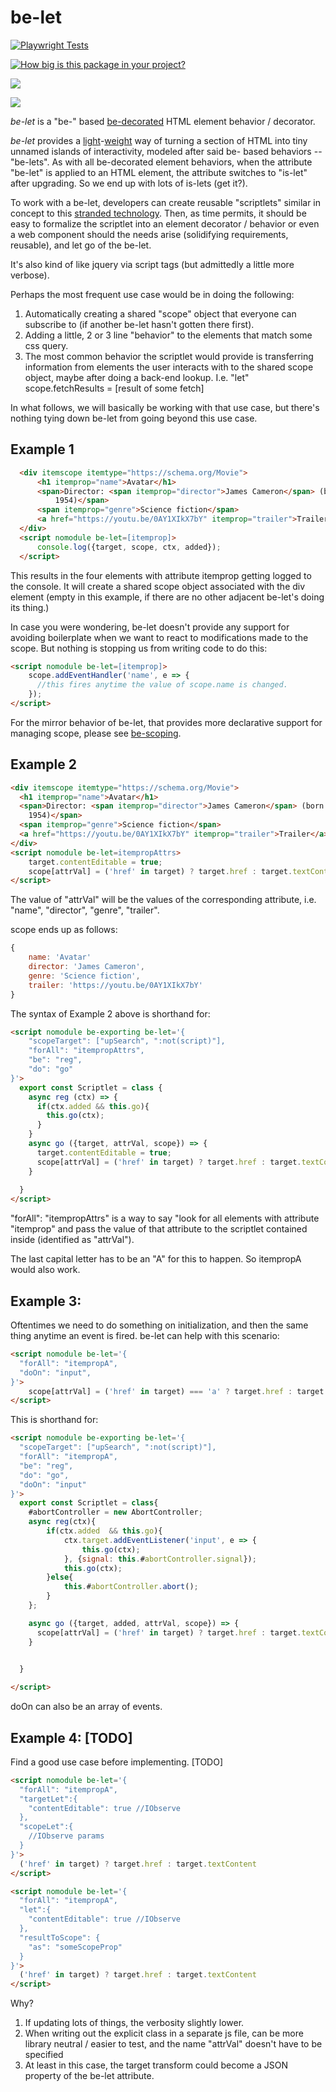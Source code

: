 # be-let 

[![Playwright Tests](https://github.com/bahrus/be-let/actions/workflows/CI.yml/badge.svg?branch=baseline)](https://github.com/bahrus/be-let/actions/workflows/CI.yml)

[![How big is this package in your project?](https://img.shields.io/bundlephobia/minzip/be-let?style=for-the-badge)](https://bundlephobia.com/result?p=be-let)

<img src="http://img.badgesize.io/https://cdn.jsdelivr.net/npm/be-let?compression=gzip">

<a href="https://nodei.co/npm/be-let/"><img src="https://nodei.co/npm/be-let.png"></a>

*be-let* is a "be-" based [be-decorated](https://github.com/bahrus/be-decorated) HTML element behavior / decorator.

*be-let* provides a [light](https://www.wordsense.eu/let/#Danish)-[weight](https://developer.mozilla.org/en-US/docs/Web/API/Worklet) way of turning a section of HTML into tiny unnamed islands of interactivity, modeled after said be- based behaviors -- "be-lets".  As with all be-decorated element behaviors, when the attribute "be-let" is applied to an HTML element, the attribute switches to "is-let" after upgrading.  So we end up with lots of is-lets (get it?).

To work with a be-let, developers can create reusable "scriptlets" similar in concept to this [stranded technology](https://learn.microsoft.com/en-us/previous-versions/office/developer/office2000/aa189871(v=office.10)?redirectedfrom=MSDN). Then, as time permits, it should be easy to formalize the scriptlet into an element decorator / behavior or even a web component should the needs arise (solidifying requirements, reusable), and let go of the be-let. 

It's also kind of like jquery via script tags (but admittedly a little more verbose).

Perhaps the most frequent use case would be in doing the following:

1.  Automatically creating a shared "scope" object that everyone can subscribe to (if another be-let hasn't gotten there first).
2.  Adding a little, 2 or 3 line "behavior" to the elements that match some css query.
3.  The most common behavior the scriptlet would provide is transferring information from elements the user interacts with to the shared scope object, maybe after doing a back-end lookup.
    I.e. "let" scope.fetchResults = [result of some fetch]

In what follows, we will basically be working with that use case, but there's nothing tying down be-let from going beyond this use case. 

## Example 1

```html
  <div itemscope itemtype="https://schema.org/Movie">
      <h1 itemprop="name">Avatar</h1>
      <span>Director: <span itemprop="director">James Cameron</span> (born August 16,
          1954)</span>
      <span itemprop="genre">Science fiction</span>
      <a href="https://youtu.be/0AY1XIkX7bY" itemprop="trailer">Trailer</a>
  </div>
  <script nomodule be-let=[itemprop]>
      console.log({target, scope, ctx, added});
  </script>
```

This results in the four elements with attribute itemprop getting logged to the console.  It will create a shared scope object associated with the div element (empty in this example, if there are no other adjacent be-let's doing its thing.)



In case you were wondering, be-let doesn't provide any support for avoiding boilerplate when we want to react to modifications made to the scope.  But nothing is stopping us from writing code to do this:

```html
<script nomodule be-let=[itemprop]>
    scope.addEventHandler('name', e => {
      //this fires anytime the value of scope.name is changed.
    });
</script>
```

For the mirror behavior of be-let, that provides more declarative support for managing scope, please see [be-scoping](https://github.com/bahrus/be-scoping).


## Example 2

```html
<div itemscope itemtype="https://schema.org/Movie">
  <h1 itemprop="name">Avatar</h1>
  <span>Director: <span itemprop="director">James Cameron</span> (born August 16,
    1954)</span>
  <span itemprop="genre">Science fiction</span>
  <a href="https://youtu.be/0AY1XIkX7bY" itemprop="trailer">Trailer</a>
</div>
<script nomodule be-let=itempropAttrs>
    target.contentEditable = true;
    scope[attrVal] = ('href' in target) ? target.href : target.textContent;
</script>
```

The value of "attrVal" will be the values of the corresponding attribute, i.e. "name", "director", "genre", "trailer".

scope ends up as follows:

```JavaScript
{
    name: 'Avatar'
    director: 'James Cameron',
    genre: 'Science fiction',
    trailer: 'https://youtu.be/0AY1XIkX7bY'
}
```


The syntax of Example 2 above is shorthand for:

```html
<script nomodule be-exporting be-let='{
    "scopeTarget": ["upSearch", ":not(script)"],
    "forAll": "itempropAttrs",
    "be": "reg",
    "do": "go"
}'>
  export const Scriptlet = class {
    async reg (ctx) => {
      if(ctx.added && this.go){
        this.go(ctx);
      }
    }
    async go ({target, attrVal, scope}) => {
      target.contentEditable = true;
      scope[attrVal] = ('href' in target) ? target.href : target.textContent;
    }
    
  }
</script>
```

"forAll": "itempropAttrs" is a way to say "look for all elements with attribute "itemprop" and pass the value of that attribute to the scriptlet contained inside (identified as "attrVal").

The last capital letter has to be an "A" for this to happen.  So itempropA would also work.

## Example 3: 

Oftentimes we need to do something on initialization, and then the same thing anytime an event is fired.  be-let can help with this scenario:

```html
<script nomodule be-let='{
  "forAll": "itempropA",
  "doOn": "input",
}'>
    scope[attrVal] = ('href' in target) === 'a' ? target.href : target.textContent;
</script>
```

This is shorthand for:

```html
<script nomodule be-exporting be-let='{
  "scopeTarget": ["upSearch", ":not(script)"],
  "forAll": "itempropA",
  "be": "reg",
  "do": "go",
  "doOn": "input"
}'>
  export const Scriptlet = class{
    #abortController = new AbortController;
    async reg(ctx){
        if(ctx.added  && this.go){
            ctx.target.addEventListener('input', e => {
                this.go(ctx);
            }, {signal: this.#abortController.signal});
            this.go(ctx);
        }else{
            this.#abortController.abort();
        }
    };

    async go ({target, added, attrVal, scope}) => {
      scope[attrVal] = ('href' in target) ? target.href : target.textContent;
    }

    
  }

</script>
```

doOn can also be an array of events.

## Example 4:  [TODO]

Find a good use case before implementing. [TODO]

```html
<script nomodule be-let='{
  "forAll": "itempropA",
  "targetLet":{
    "contentEditable": true //IObserve
  },
  "scopeLet":{
    //IObserve params
  }
}'>
  ('href' in target) ? target.href : target.textContent
</script>
```

```html
<script nomodule be-let='{
  "forAll": "itempropA",
  "let":{
    "contentEditable": true //IObserve
  },
  "resultToScope": {
    "as": "someScopeProp"
  }
}'>
  ('href' in target) ? target.href : target.textContent
</script>
```

Why?  

1.  If updating lots of things, the verbosity slightly lower.  
2.  When writing out the explicit class in a separate js file, can be more library neutral / easier to test, and the name "attrVal" doesn't have to be specified
3.  At least in this case, the target transform could become a JSON property of the be-let attribute.








